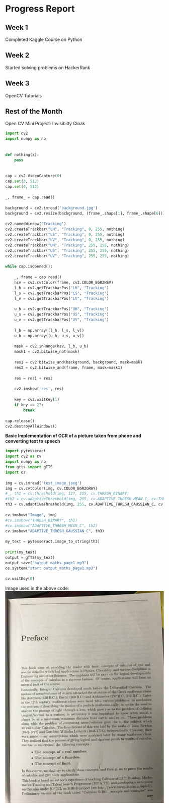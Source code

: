 # Progress Report
## Week 1
Completed Kaggle Course on Python 

## Week 2
Started solving problems on HackerRank

## Week 3
OpenCV Tutorials
## Rest of the Month
Open CV Mini Project: Invisibilty Cloak
```python
import cv2
import numpy as np


def nothing(x):
    pass


cap = cv2.VideoCapture(0)
cap.set(3, 512)
cap.set(4, 512)

_, frame_ = cap.read()

background = cv2.imread('background.jpg')
background = cv2.resize(background, (frame_.shape[1], frame_.shape[0]))

cv2.namedWindow('Tracking')
cv2.createTrackbar("LH", "Tracking", 0, 255, nothing)
cv2.createTrackbar("LS", "Tracking", 0, 255, nothing)
cv2.createTrackbar("LV", "Tracking", 0, 255, nothing)
cv2.createTrackbar("UH", "Tracking", 255, 255, nothing)
cv2.createTrackbar("US", "Tracking", 255, 255, nothing)
cv2.createTrackbar("UV", "Tracking", 255, 255, nothing)

while cap.isOpened():

    _, frame = cap.read()
    hsv = cv2.cvtColor(frame, cv2.COLOR_BGR2HSV)
    l_h = cv2.getTrackbarPos("LH", "Tracking")
    l_s = cv2.getTrackbarPos("LS", "Tracking")
    l_v = cv2.getTrackbarPos("LV", "Tracking")

    u_h = cv2.getTrackbarPos("UH", "Tracking")
    u_s = cv2.getTrackbarPos("US", "Tracking")
    u_v = cv2.getTrackbarPos("UV", "Tracking")

    l_b = np.array([l_h, l_s, l_v])
    u_b = np.array([u_h, u_s, u_v])

    mask = cv2.inRange(hsv, l_b, u_b)
    mask1 = cv2.bitwise_not(mask)

    res1 = cv2.bitwise_and(background, background, mask=mask)
    res2 = cv2.bitwise_and(frame, frame, mask=mask1)

    res = res1 + res2

    cv2.imshow('res', res)

    key = cv2.waitKey(1)
    if key == 27:
        break

cap.release()
cv2.destroyAllWindows()
```

**Basic Implementation of OCR of a picture taken from phone and converting text to speech**
```python
import pytesseract
import cv2 as cv
import numpy as np
from gtts import gTTS
import os

img = cv.imread('test_image.jpeg')
img = cv.cvtColor(img, cv.COLOR_BGR2GRAY)
#_, th1 = cv.threshold(img, 127, 255, cv.THRESH_BINARY)
#th2 = cv.adaptiveThreshold(img, 255, cv.ADAPTIVE_THRESH_MEAN_C, cv.THRESH_BINARY, 20, 10)
th3 = cv.adaptiveThreshold(img, 255, cv.ADAPTIVE_THRESH_GAUSSIAN_C, cv.THRESH_BINARY, 31, 11)

cv.imshow("Image", img)
#cv.imshow("THRESH_BINARY", th1)
#cv.imshow("ADAPTIVE_THRESH_MEAN_C", th2)
cv.imshow("ADAPTIVE_THRESH_GAUSSIAN_C", th3)

my_text = pytesseract.image_to_string(th3)

print(my_text)
output = gTTS(my_text)
output.save("output_maths_page1.mp3")
os.system("start output_maths_page1.mp3")

cv.waitKey(0)
```
Image used in the above code: 
![test_image](https://github.com/tejalbarnwal/ITSP_2020-Oculus/blob/master/Avishi_Agarwal/test_image.jpeg)

